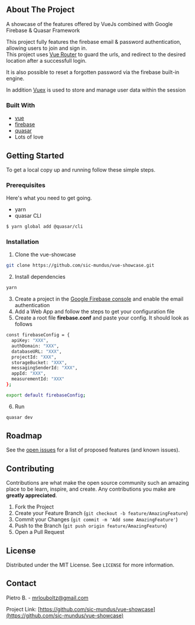 
<!-- ABOUT THE PROJECT -->
## About The Project

A showcase of the features offered by VueJs combined with Google Firebase & Quasar Framework

This project fully features the firebase email & password authentication,\
allowing users to join and sign in.\
This project uses [Vue Router](https://router.vuejs.org/) to guard the urls,
and redirect to the desired location after a successfull login.

It is also possible to reset a forgotten password
via the firebase built-in engine.

In addition [Vuex](https://vuex.vuejs.org/guide/) is used to store and manage
user data within the session


### Built With

* [vue](https://vuejs.org/)
* [firebase](https://firebase.google.com/)
* [quasar](https://quasar.dev/)
* Lots of love



<!-- GETTING STARTED -->
## Getting Started

To get a local copy up and running follow these simple steps.

### Prerequisites

Here's what you need to get going.
* yarn
* quasar CLI
```sh
$ yarn global add @quasar/cli
```

### Installation
 
1. Clone the vue-showcase
```sh
git clone https://github.com/sic-mundus/vue-showcase.git
```
2. Install dependencies
```sh
yarn
```
3. Create a project in the [Google Firebase console](https://console.firebase.google.com/) and enable the email authentication 
4. Add a Web App and follow the steps to get your configuration file
5. Create a root file **firebase.conf** and paste your config. It should look as follows
```sh
const firebaseConfig = {
  apiKey: "XXX",
  authDomain: "XXX",
  databaseURL: "XXX",
  projectId: "XXX",
  storageBucket: "XXX",
  messagingSenderId: "XXX",
  appId: "XXX",
  measurementId: "XXX"
};

export default firebaseConfig;
```
6. Run
```sh
quasar dev
```

<!-- ROADMAP -->
## Roadmap

See the [open issues](https://github.com/sic-mundus/vue-showcase/issues) for a list of proposed features (and known issues).

<!-- CONTRIBUTING -->
## Contributing

Contributions are what make the open source community such an amazing place to be learn, inspire, and create. Any contributions you make are **greatly appreciated**.

1. Fork the Project
2. Create your Feature Branch (`git checkout -b feature/AmazingFeature`)
3. Commit your Changes (`git commit -m 'Add some AmazingFeature'`)
4. Push to the Branch (`git push origin feature/AmazingFeature`)
5. Open a Pull Request

<!-- LICENSE -->
## License

Distributed under the MIT License. See `LICENSE` for more information.

<!-- CONTACT -->
## Contact

Pietro B. - mrlouboltz@gmail.com

Project Link: [https://github.com/sic-mundus/vue-showcase](https://github.com/sic-mundus/vue-showcase)
